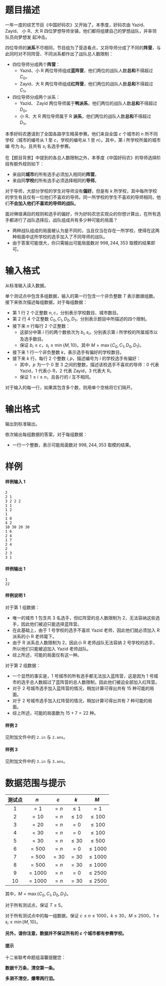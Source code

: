 
# 题目描述

一年一度的综艺节目《中国好码农》又开始了。本季度，好码农由 Yazid、 Zayid、
小 R、大 R 四位梦想导师坐镇，他们都将组建自己的梦想战队，并率领队员向梦想发
起冲击。

四位导师的**派系**不尽相同，节目组为了营造看点，又将导师分成了不同的**阵营**，与此同时对不同阵营、不同派系都作出了战队总人数限制：

- 四位导师分成两个**阵营**：
  - Yazid、小 R 两位导师组成**蓝阵营**，他们两位的战队人数**总和**不得超过 $C_0$。
  - Zayid、大 R 两位导师组成**红阵营**，他们两位的战队人数**总和**不得超过 $C_1$。
- 四位导师分成两个派系：
  - Yazid、 Zayid 两位导师属于**鸭派系**，他们两位的战队人数**总和**不得超过 $D_0$。
  - 小 R、大 R 两位导师属于 R **派系**，他们两位的战队人数**总和**不得超过 $D_1$。 

本季好码农邀请到了全国各路学生精英参赛。他们来自全国 $c$ 个城市的 $n$ 所不同学校（城市的编号从 $1$ 至 $c$，学校的编号从 $1$ 至 $n$）。其中，第 $i$ 所学校所属的城市编
号为 $b_i$，且共有 $s_i$ 名选手参赛。

在【题目背景】中提到的各总人数限制之外，本季度《中国好码农》的导师选择阶段有额外规则如下：

- 来自同**城市**的所有选手必须加入相同的**阵营**。
- 来自同**学校**的所有选手必须选择相同的**导师**。

对于导师，大部分学校的学生对导师没有**偏好**。但是有 $k$ 所学校，其中每所学校的学生有且仅有一位他们不喜欢的导师。同一所学校的学生不喜欢的导师相同，他们**不会加入他们不喜欢的导师的战队**。

面对琳琅满目的规则和选手的偏好，作为好码农忠实观众的你想计算出，在所有选手都进行了战队选择后，战队组成共有多少种可能的局面？

- 两种战队组成的局面被认为是不同的，当且仅当在存在一所学校，使得在这两种局面中这所学校的选手加入了不同导师的战队。
- 由于答案可能很大，你只需输出可能局面数对 $998,244,353$ 取模的结果即可。 

# 输入格式

从标准输入读入数据。

单个测试点中包含多组数据，输入的第一行包含一个非负整数 $T$ 表示数据组数。接下来依次描述每组数据，对于每组数据：

- 第 $1$ 行 $2$ 个正整数 $n,c$，分别表示学校数目、城市数目。
- 第 $2$ 行 $4$ 个正整数 $C_0,C_1,D_0,D_1$，分别表示题目中所描述的四个限制。
- 接下来 $n$ 行每行 $2$ 个正整数：
  - 这部分中第 $i$ 行的两个数依次为 $b_i,s_i$，分别表示第 $i$ 所学校的所属城市以及选手数目。
  - 保证 $b_i \leq c$，$s_i \leq \min\{M, 10\}$。其中 $M=\max{\left\{ C_0,C_1,D_0,D_1\right\}}$。
- 接下来 $1$ 行一个非负整数 $k$，表示选手有偏好的学校数目。
- 接下来 $k$ 行，每行 $2$ 个整数 $i,p$，描述编号为 $i$ 的学校选手有偏好：
  - 其中，$p$ 为一个 $0$ 至 $3$ 之间的整数，描述该校选手不喜欢的导师：0 代表 Yazid，1 代表小 R，2 代表 Zayid，3 代表大 R。
  - 保证 $1\leq i\leq n$，且各行的 $i$ 互不相同。

对于输入的每一行，如果其包含多个数，则用单个空格将它们隔开。

# 输出格式

输出到标准输出。

依次输出每组数据的答案，对于每组数据：

- 一行一个整数，表示可能局面数对 $998,244,353$ 取模的结果。

# 样例

#### 样例输入 1
```plain
2
2 1
3 2 2 2
1 1
1 2
1
1 0
4 2
10 30 20 30
1 6
2 4
1 7
2 4
2
2 3
3 1
```
#### 样例输出 1
```plain
1
22
```
#### 样例说明 1
对于第 1 组数据：

- 唯一的城市 1 包含共 $3$ 名选手，但红阵营的总人数限制为 $2$，无法容纳这些选手，因此他们被迫只能选择蓝阵营。
- 在此基础上，由于 1 号学校的选手不喜欢 Yazid 老师，因此他们就必须加入 R 派系的小 R 老师麾下。
- 由于 R 派系总人数限制为 $2$，因此小 R 老师战队无法容纳 2 号学校的选手，所以他们只能被迫加入 Yazid 老师战队。
- 综上所述，可能的局面仅有这一种。

对于第 2 组数据：

- 一个显然的事实是，1 号城市的所有选手都无法加入蓝阵营，这是因为 1 号城市的选手总人数超过了蓝阵营的总人数限制，因此他们被迫全部加入红阵营。
- 对于 2 号城市选手加入蓝阵营的情况，稍加计算可得出共有 $15$ 种可能的局面。
- 对于 2 号城市选手加入红阵营的情况，稍加计算可得出共有 $7$ 种可能的局面。
- 综上所述，可能的局面数为 $15+7=22$ 种。

#### 样例 2
见附加文件中的 `2.in` 与 `2.ans`。

#### 样例 3
见附加文件中的 `3.in` 与 `3.ans`。

# 数据范围与提示

|测试点|$n$|$c$|$k$|$M$|
|:-:|:-:|:-:|:-:|:-:|
|$1$|$=1$|$=n$|$\le 1$|$=1$|
|$2$|$=10$|$=n$|$\le 10$|$\le 100$|
|$3$|$=20$|$=n$|$=0$|$\le 100$|
|$4$|$=30$|$=n$|$=0$|$\le 100$|
|$5$|$=30$|$=n$|$\le 30$|$\le 500$|
|$6$|$=500$|$=n$|$=0$|$\le 1000$|
|$7$|$=500$|$=30$|$= 30$|$\le 1000$|
|$8$|$=500$|$=n$|$= 30$|$\le 1000$|
|$9$|$=1000$|$=n$|$=0$|$\le 2500$|
|$10$|$=1000$|$=n$|$=30$|$\le 2500$|

其中，$M=\max{\left\{ C_0,C_1,D_0,D_1\right\}}$。

对于所有测试点，保证 $T\leq 5$。

对于所有测试点中的每一组数据，保证 $c\leq n\leq 1000$，$k\leq 30$，$M\leq 2500$，$1\leq s_i \leq \min\{M, 10\}$。

**另外，请你注意，数据并不保证所有的 $c$ 个城市都有参赛学校。**

#### 提示
十二省联考命题组温馨提醒您：

**数据千万条，清空第一条。**

**多测不清空，爆零两行泪。**

